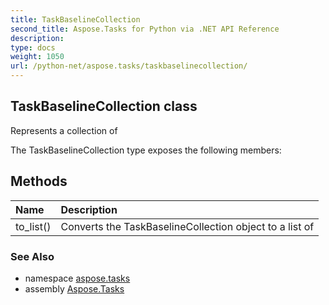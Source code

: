 ```yaml
---
title: TaskBaselineCollection
second_title: Aspose.Tasks for Python via .NET API Reference
description: 
type: docs
weight: 1050
url: /python-net/aspose.tasks/taskbaselinecollection/
---
```


## TaskBaselineCollection class

Represents a collection of

The TaskBaselineCollection type exposes the following members:
## Methods
| Name | Description |
| :- | :- |
|to_list()|Converts the TaskBaselineCollection object to a list of|

### See Also

* namespace [aspose.tasks](/tasks/python-net/aspose.tasks/)
* assembly [Aspose.Tasks](/tasks/python-net/)

